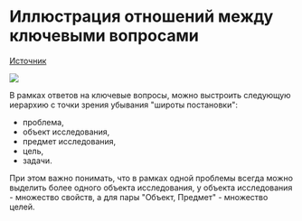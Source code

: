 # Иллюстрация отношений между ключевыми вопросами

[Источник](https://stepik.org/course/10524/)

![](https://ucarecdn.com/9f528603-af03-431e-b972-b9ebd73b6259/-/crop/905x633/0,0/-/preview/)

﻿В рамках ответов на ключевые вопросы, можно выстроить следующую иерархию с точки зрения убывания "широты постановки":  


* проблема,
* объект исследования,
* предмет исследования,
* цель,
* задачи.

При этом важно понимать, что в рамках одной проблемы всегда можно выделить более одного объекта исследования, у объекта исследования - множество свойств, а для пары "Объект, Предмет" - множество целей.

